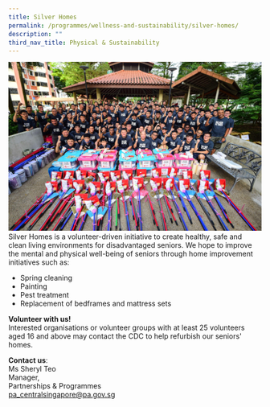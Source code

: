 ```yaml
---
title: Silver Homes
permalink: /programmes/wellness-and-sustainability/silver-homes/
description: ""
third_nav_title: Physical & Sustainability
---
```

![](/images/Programmes/Silver%20Homes/silver%20homes%202023.jpg)
Silver Homes is a volunteer-driven initiative to create healthy, safe and clean living environments for disadvantaged seniors. We hope to improve the mental and physical well-being of seniors through home improvement initiatives such as:

*   Spring cleaning
*   Painting
*   Pest treatment
*   Replacement of bedframes and mattress sets

**Volunteer with us!**  
Interested organisations or volunteer groups with at least 25 volunteers aged 16 and above may contact the CDC to help refurbish our seniors' homes.

**Contact us**:  
Ms Sheryl Teo  
Manager,  
Partnerships &amp; Programmes  
[pa\_centralsingapore@pa.gov.sg](mailto:pa_centralsingapore@pa.gov.sg)